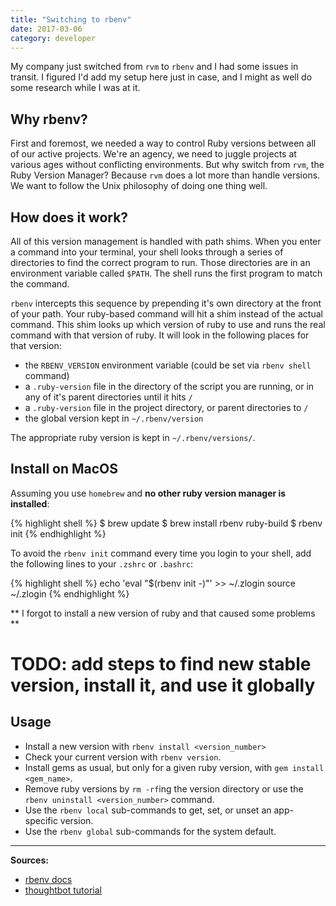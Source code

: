 ```yaml
---
title: "Switching to rbenv"
date: 2017-03-06
category: developer
---
```


My company just switched from `rvm` to `rbenv` and I had some issues in transit. I figured I'd add my setup here just in case, and I might as well do some research while I was at it.

## Why rbenv?

First and foremost, we needed a way to control Ruby versions between all of our active projects. We're an agency, we need to juggle projects at various ages without conflicting environments. But why switch from `rvm`, the Ruby Version Manager? Because `rvm` does a lot more than handle versions. We want to follow the Unix philosophy of doing one thing well.


## How does it work?

All of this version management is handled with path shims. When you enter a command into your terminal, your shell looks through a series of directories to find the correct program to run. Those directories are in an environment variable called `$PATH`. The shell runs the first program to match the command.

`rbenv` intercepts this sequence by prepending it's own directory at the front of your path. Your ruby-based command will hit a shim instead of the actual command. This shim looks up which version of ruby to use and runs the real command with that version of ruby. It will look in the following places for that version:

- the `RBENV_VERSION` environment variable (could be set via `rbenv shell` command)
- a `.ruby-version` file in the directory of the script you are running, or in any of it's parent directories until it hits `/`
- a `.ruby-version` file in the project directory, or parent directories to `/`
- the global version kept in `~/.rbenv/version`

The appropriate ruby version is kept in `~/.rbenv/versions/`.


## Install on MacOS

Assuming you use `homebrew` and **no other ruby version manager is installed**:

{% highlight shell %}
$ brew update
$ brew install rbenv ruby-build
$ rbenv init
{% endhighlight %}

To avoid the `rbenv init` command every time you login to your shell, add the following lines to your `.zshrc` or `.bashrc`:

{% highlight shell %}
echo 'eval "$(rbenv init -)"' >> ~/.zlogin
source ~/.zlogin
{% endhighlight %}

** I forgot to install a new version of ruby and that caused some problems **
# TODO: add steps to find new stable version, install it, and use it globally


## Usage

- Install a new version with `rbenv install <version_number>`
- Check your current version with `rbenv version`.
- Install gems as usual, but only for a given ruby version, with `gem install <gem_name>`.
- Remove ruby versions by `rm -rf`ing the version directory or use the `rbenv uninstall <version_number>` command.
- Use the `rbenv local` sub-commands to get, set, or unset an app-specific version.
- Use the `rbenv global` sub-commands for the system default.


---

**Sources:**

- [rbenv docs](https://github.com/rbenv/rbenv)
- [thoughtbot tutorial](https://robots.thoughtbot.com/using-rbenv-to-manage-rubies-and-gems)

